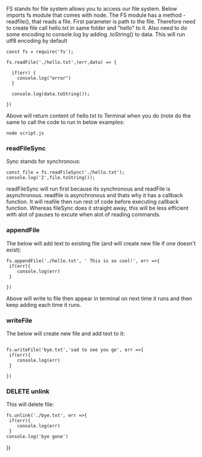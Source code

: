 FS stands for file system allows you to access our file system. Below imports fs module that comes with node. The FS module has a method -readfile(), that reads a file. First parameter is path to the file. Therefore need to create file call hello.txt in same folder and "hello" to it. Also need to do some encoding to console.log by adding .toString() to data. This will run utf8 encoding by default


```
const fs = require('fs');

fs.readFile('./hello.txt',(err,data) => {

  if(err) {
    console.log("error")
  }

  console.log(data.toString());
  
})

```

Above will return content of hello.txt to Terminal when you do (note do the same to call the code  to run in below examples: 

```
node script.js

```
### readFileSync ###
Sync stands for synchronous:

```
const file = fs.readFileSync('./hello.txt');
console.log('2',file.toString());
```

readFileSync will run first because its synchronous and readFile is asynchronous. readfile is asynchronous and thats why it has a callback function. It will reafile then run rest of code before executing callback function. Whereas fileSync does it straight away, this will be less efficient with alot of pauses to excute when alot of reading commands. 


### appendFile ###
The below will add text to existing file (and will create new file if one doesn't exist):

```
fs.appendFile('./hello.txt', ' This is so cool!', err =>{
 if(err){
 	console.log(err)
 }

})
```

Above will write to file then appear in terminal on next time it runs and then keep adding each time it runs. 

### writeFile ###

The below will create new file and add text to it: 

```

fs.writeFile('bye.txt','sad to see you go', err =>{
 if(err){
 	console.log(err)
 }

})
```
### DELETE unlink ###
This will delete file: 

```
fs.unlink('./bye.txt', err =>{
 if(err){
 	console.log(err)
 }
console.log('bye gone')
```

})

